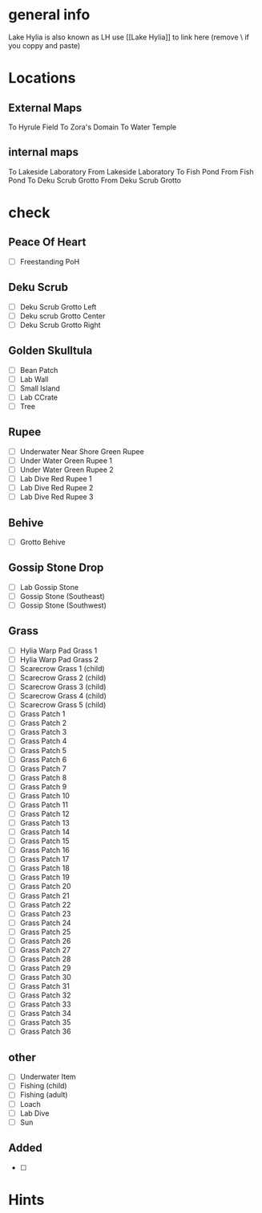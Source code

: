 # general info 
Lake Hylia is also known as LH use \[\[Lake Hylia]] to link here (remove \\ if you coppy and paste)
# Locations
## External Maps
To Hyrule Field
To Zora's Domain
To Water Temple
## internal maps 
To Lakeside Laboratory
From Lakeside Laboratory
To Fish Pond
From Fish Pond
To Deku Scrub Grotto
From Deku Scrub Grotto
# check
## Peace Of Heart
- [ ] Freestanding PoH
## Deku Scrub
- [ ] Deku Scrub Grotto Left
- [ ] Deku scrub Grotto Center
- [ ] Deku Scrub Grotto Right
## Golden Skulltula
- [ ] Bean Patch
- [ ] Lab Wall
- [ ] Small Island
- [ ] Lab CCrate
- [ ] Tree
## Rupee
- [ ] Underwater Near Shore Green Rupee
- [ ] Under Water Green Rupee 1
- [ ] Under Water Green Rupee 2
- [ ] Lab Dive Red Rupee 1
- [ ] Lab Dive Red Rupee 2
- [ ] Lab Dive Red Rupee 3
## Behive
- [ ] Grotto Behive
## Gossip Stone Drop
- [ ] Lab Gossip Stone
- [ ] Gossip Stone (Southeast)
- [ ] Gossip Stone (Southwest)
## Grass
- [ ] Hylia Warp Pad Grass 1
- [ ] Hylia Warp Pad Grass 2
- [ ] Scarecrow Grass 1 (child)
- [ ] Scarecrow Grass 2 (child)
- [ ] Scarecrow Grass 3 (child)
- [ ] Scarecrow Grass 4 (child)
- [ ] Scarecrow Grass 5 (child)
- [ ] Grass Patch 1
- [ ] Grass Patch 2
- [ ] Grass Patch 3
- [ ] Grass Patch 4
- [ ] Grass Patch 5
- [ ] Grass Patch 6
- [ ] Grass Patch 7
- [ ] Grass Patch 8
- [ ] Grass Patch 9
- [ ] Grass Patch 10
- [ ] Grass Patch 11
- [ ] Grass Patch 12
- [ ] Grass Patch 13
- [ ] Grass Patch 14
- [ ] Grass Patch 15
- [ ] Grass Patch 16
- [ ] Grass Patch 17
- [ ] Grass Patch 18
- [ ] Grass Patch 19
- [ ] Grass Patch 20
- [ ] Grass Patch 21
- [ ] Grass Patch 22
- [ ] Grass Patch 23
- [ ] Grass Patch 24
- [ ] Grass Patch 25
- [ ] Grass Patch 26
- [ ] Grass Patch 27
- [ ] Grass Patch 28
- [ ] Grass Patch 29
- [ ] Grass Patch 30
- [ ] Grass Patch 31
- [ ] Grass Patch 32
- [ ] Grass Patch 33
- [ ] Grass Patch 34
- [ ] Grass Patch 35
- [ ] Grass Patch 36
## other
- [ ] Underwater Item
- [ ] Fishing (child)
- [ ] Fishing (adult)
- [ ] Loach
- [ ] Lab Dive
- [ ] Sun
## Added
- [ ] 
# Hints